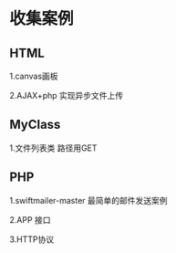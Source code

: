 # 收集案例

## HTML

1.canvas画板

2.AJAX+php 实现异步文件上传

## MyClass

1.文件列表类 路径用GET

## PHP

1.swiftmailer-master 最简单的邮件发送案例

2.APP 接口

3.HTTP协议


